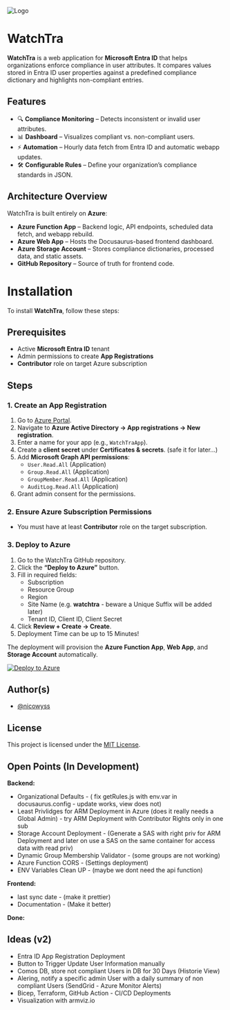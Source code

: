 ![Logo](https://accesspackagebuilder.dev/images/watchtra-github-banner.png)

# WatchTra

**WatchTra** is a web application for **Microsoft Entra ID** that helps organizations enforce compliance in user attributes. It compares values stored in Entra ID user properties against a predefined compliance dictionary and highlights non-compliant entries.

## Features

- 🔍 **Compliance Monitoring** – Detects inconsistent or invalid user attributes.  
- 📊 **Dashboard** – Visualizes compliant vs. non-compliant users.  
- ⚡ **Automation** – Hourly data fetch from Entra ID and automatic webapp updates.  
- 🛠 **Configurable Rules** – Define your organization’s compliance standards in JSON.  

## Architecture Overview

WatchTra is built entirely on **Azure**:

- **Azure Function App** – Backend logic, API endpoints, scheduled data fetch, and webapp rebuild.  
- **Azure Web App** – Hosts the Docusaurus-based frontend dashboard.  
- **Azure Storage Account** – Stores compliance dictionaries, processed data, and static assets.  
- **GitHub Repository** – Source of truth for frontend code.  

# Installation

To install **WatchTra**, follow these steps:

## Prerequisites

- Active **Microsoft Entra ID** tenant  
- Admin permissions to create **App Registrations**  
- **Contributor** role on target Azure subscription  

## Steps

### 1. Create an App Registration

1. Go to [Azure Portal](https://portal.azure.com).  
2. Navigate to **Azure Active Directory → App registrations → New registration**.  
3. Enter a name for your app (e.g., `WatchTraApp`).  
4. Create a **client secret** under **Certificates & secrets**. (safe it for later...)
5. Add **Microsoft Graph API permissions**:  
   - `User.Read.All` (Application)  
   - `Group.Read.All` (Application) 
   - `GroupMember.Read.All` (Application) 
   - `AuditLog.Read.All` (Application)  
6. Grant admin consent for the permissions.  

### 2. Ensure Azure Subscription Permissions

- You must have at least **Contributor** role on the target subscription.  

### 3. Deploy to Azure

1. Go to the WatchTra GitHub repository.  
2. Click the **“Deploy to Azure”** button.  
3. Fill in required fields:  
   - Subscription  
   - Resource Group
   - Region
   - Site Name (e.g. **watchtra** - beware a Unique Suffix will be added later)  
   - Tenant ID, Client ID, Client Secret  
4. Click **Review + Create → Create**.
5. Deployment Time can be up to 15 Minutes!  

The deployment will provision the **Azure Function App**, **Web App**, and **Storage Account** automatically.

[![Deploy to Azure](https://aka.ms/deploytoazurebutton)](https://portal.azure.com/#create/Microsoft.Template/uri/https%3A%2F%2Fraw.githubusercontent.com%2Fnicowyss%2Fwatchtra%2Fmain%2Fdeployment%2Fazuredeploy.json)

## Author(s)  

- [@nicowyss](https://github.com/nicowyss)  

## License  

This project is licensed under the [MIT License](LICENSE).  

## Open Points (In Development)
**Backend:**
- Organizational Defaults - ( fix getRules.js with env.var in docusaurus.config - update works, view does not)   
- Least Privlidges for ARM Deployment in Azure (does it really needs a Global Admin) - try ARM Deployment with Contributor Rights only in one sub
- Storage Account Deployment - (Generate a SAS with right priv for ARM Deployment and later on use a SAS on the same container for access data with read priv)
- Dynamic Group Membership Validator - (some groups are not working)
- Azure Function CORS - (Settings deployment)
- ENV Variables Clean UP - (maybe we dont need the api function)

**Frontend:**
- last sync date - (make it prettier) 
- Documentation - (Make it better)   

**Done:**

## Ideas (v2)
- Entra ID App Registration Deployment
- Button to Trigger Update User Information manually
- Comos DB, store not compliant Users in DB for 30 Days (Historie View)
- Alering, notify a specific admin User with a daily summary of non compliant Users (SendGrid - Azure Monitor Alerts)
- Bicep, Terraform, GitHub Action -  CI/CD Deployments
- Visualization with armviz.io 






